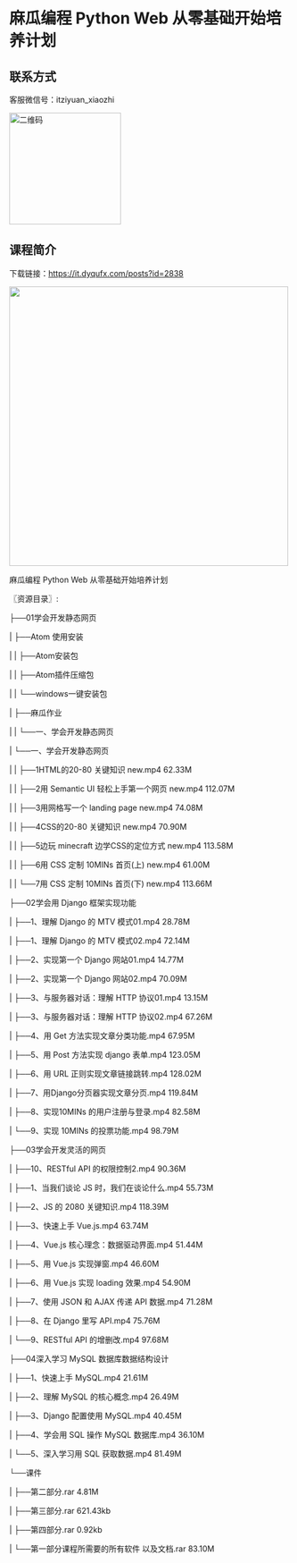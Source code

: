 # 麻瓜编程 Python Web 从零基础开始培养计划

## 联系方式

客服微信号：itziyuan_xiaozhi

<img src="https://ziyuanyun.oss-cn-guangzhou.aliyuncs.com/common/20240614073449/666b82192834a.jpg" width="200" height="200" alt="二维码">

## 课程简介

下载链接：https://it.dyqufx.com/posts?id=2838

<img src="https://ziyuanyun.oss-cn-guangzhou.aliyuncs.com/yun/20240515184346/664491e2c50a8.jpg" width="500" alt="">

  麻瓜编程 Python Web 从零基础开始培养计划



 〖资源目录〗:

 ├──01学会开发静态网页

 | ├──Atom 使用安装

 | | ├──Atom安装包

 | | ├──Atom插件压缩包

 | | └──windows一键安装包

 | ├──麻瓜作业

 | | └──一、学会开发静态网页

 | └──一、学会开发静态网页

 | | ├──1HTML的20-80 关键知识 new.mp4 62.33M

 | | ├──2用 Semantic UI 轻松上手第一个网页 new.mp4 112.07M

 | | ├──3用网格写一个 landing page new.mp4 74.08M

 | | ├──4CSS的20-80 关键知识 new.mp4 70.90M

 | | ├──5边玩 minecraft 边学CSS的定位方式 new.mp4 113.58M

 | | ├──6用 CSS 定制 10MINs 首页(上) new.mp4 61.00M

 | | └──7用 CSS 定制 10MINs 首页(下) new.mp4 113.66M

 ├──02学会用 Django 框架实现功能

 | ├──1、理解 Django 的 MTV 模式01.mp4 28.78M

 | ├──1、理解 Django 的 MTV 模式02.mp4 72.14M

 | ├──2、实现第一个 Django 网站01.mp4 14.77M

 | ├──2、实现第一个 Django 网站02.mp4 70.09M

 | ├──3、与服务器对话：理解 HTTP 协议01.mp4 13.15M

 | ├──3、与服务器对话：理解 HTTP 协议02.mp4 67.26M

 | ├──4、用 Get 方法实现文章分类功能.mp4 67.95M

 | ├──5、用 Post 方法实现 django 表单.mp4 123.05M

 | ├──6、用 URL 正则实现文章链接跳转.mp4 128.02M

 | ├──7、用Django分页器实现文章分页.mp4 119.84M

 | ├──8、实现10MINs 的用户注册与登录.mp4 82.58M

 | └──9、实现 10MINs 的投票功能.mp4 98.79M

 ├──03学会开发灵活的网页

 | ├──10、RESTful API 的权限控制2.mp4 90.36M

 | ├──1、当我们谈论 JS 时，我们在谈论什么.mp4 55.73M

 | ├──2、JS 的 2080 关键知识.mp4 118.39M

 | ├──3、快速上手 Vue.js.mp4 63.74M

 | ├──4、Vue.js 核心理念：数据驱动界面.mp4 51.44M

 | ├──5、用 Vue.js 实现弹窗.mp4 46.60M

 | ├──6、用 Vue.js 实现 loading 效果.mp4 54.90M

 | ├──7、使用 JSON 和 AJAX 传递 API 数据.mp4 71.28M

 | ├──8、在 Django 里写 API.mp4 75.76M

 | └──9、RESTful API 的增删改.mp4 97.68M

 ├──04深入学习 MySQL 数据库数据结构设计

 | ├──1、快速上手 MySQL.mp4 21.61M

 | ├──2、理解 MySQL 的核心概念.mp4 26.49M

 | ├──3、Django 配置使用 MySQL.mp4 40.45M

 | ├──4、学会用 SQL 操作 MySQL 数据库.mp4 36.10M

 | └──5、深入学习用 SQL 获取数据.mp4 81.49M

 └──课件

 | ├──第二部分.rar 4.81M

 | ├──第三部分.rar 621.43kb

 | ├──第四部分.rar 0.92kb

 | └──第一部分课程所需要的所有软件 以及文档.rar 83.10M

  